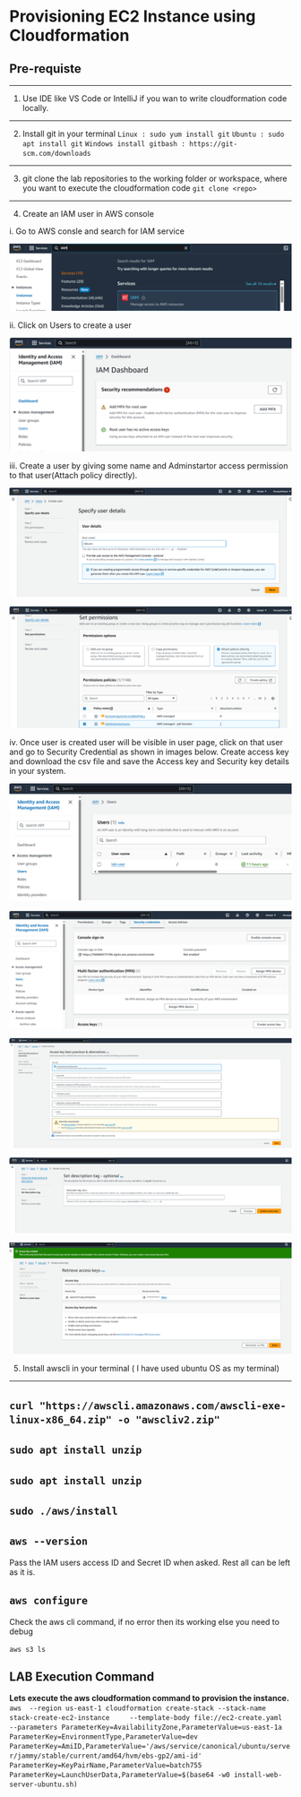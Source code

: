 # Provisioning EC2 Instance using Cloudformation

## Pre-requiste
---
1. Use IDE like VS Code or IntelliJ if you wan to write cloudformation code locally.
---
2. Install git in your terminal
`Linux : sudo yum install git`
`Ubuntu : sudo apt install git`
`Windows install gitbash : https://git-scm.com/downloads`
---
3. git clone the lab repositories to the working folder or workspace, where you want to execute the cloudformation code
`git clone <repo>`
---
4. Create an IAM user in AWS console

i. Go to AWS consle and search for IAM service

![Alt text](image.png)

ii. Click on Users to create a user

![Alt text](image-1.png)

iii. Create a user  by giving some name and Adminstartor access permission to that user(Attach policy directly).

![Alt text](image-2.png)

![Alt text](image-3.png)

iv. Once user is created user will be visible in user page, click on that user and go to Security Credential as shown in images below. Create access key and download the csv file and save the Access key and Security key details in your system.

![Alt text](image-4.png)

![Alt text](image-5.png)

![Alt text](image-6.png)

![Alt text](image-7.png)

![Alt text](image-8.png)

5. Install awscli in your terminal ( I have used ubuntu OS as my terminal)
---
`curl "https://awscli.amazonaws.com/awscli-exe-linux-x86_64.zip" -o "awscliv2.zip"`
---
`sudo apt install unzip`
---
`sudo apt install unzip`
---
`sudo ./aws/install`
---
`aws --version`
---
Pass the IAM users access ID and Secret ID when asked. Rest all can be left as it is.

`aws configure`
---
Check the aws cli command, if no error then its working else you need to debug

`aws s3 ls`

## LAB Execution Command

**Lets execute the aws cloudformation command to provision the instance.**
`aws  --region us-east-1 cloudformation create-stack --stack-name stack-create-ec2-instance     --template-body file://ec2-create.yaml    --parameters ParameterKey=AvailabilityZone,ParameterValue=us-east-1a ParameterKey=EnvironmentType,ParameterValue=dev ParameterKey=AmiID,ParameterValue='/aws/service/canonical/ubuntu/server/jammy/stable/current/amd64/hvm/ebs-gp2/ami-id' ParameterKey=KeyPairName,ParameterValue=batch755   ParameterKey=LaunchUserData,ParameterValue=$(base64 -w0 install-web-server-ubuntu.sh)`